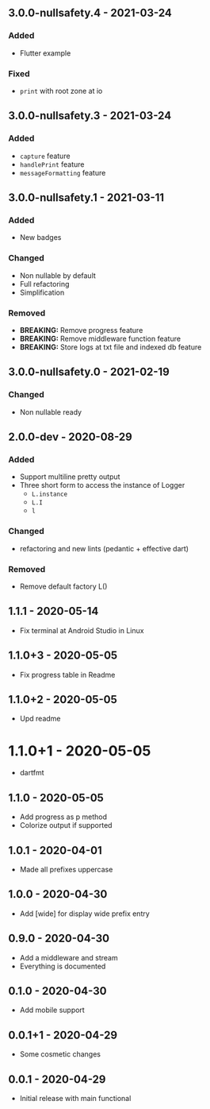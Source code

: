 ## 3.0.0-nullsafety.4 - 2021-03-24  
### Added  
- Flutter example
  
### Fixed
- `print` with root zone at io  
  
  
## 3.0.0-nullsafety.3 - 2021-03-24  
### Added  
- `capture` feature  
- `handlePrint` feature  
- `messageFormatting` feature  
  
  
## 3.0.0-nullsafety.1 - 2021-03-11  
### Added  
- New badges  
  
### Changed  
- Non nullable by default  
- Full refactoring  
- Simplification  
  
### Removed  
- **BREAKING:** Remove progress feature  
- **BREAKING:** Remove middleware function feature  
- **BREAKING:** Store logs at txt file and indexed db feature  
  
  
## 3.0.0-nullsafety.0 - 2021-02-19  
### Changed  
- Non nullable ready  
  
  
## 2.0.0-dev - 2020-08-29  
### Added  
- Support multiline pretty output  
- Three short form to access the instance of Logger  
   + `L.instance`  
   + `L.I`  
   + `l`  
  
### Changed  
- refactoring and new lints (pedantic + effective dart)  
  
### Removed  
- Remove default factory L()  
  
  
## 1.1.1 - 2020-05-14  
  
- Fix terminal at Android Studio in Linux  
  
  
## 1.1.0+3 - 2020-05-05  
  
- Fix progress table in Readme  
  
  
## 1.1.0+2 - 2020-05-05  

- Upd readme  
  
  
# 1.1.0+1 - 2020-05-05  
  
- dartfmt    
  

## 1.1.0 - 2020-05-05  
  
- Add progress as p method  
- Colorize output if supported  
  
  
## 1.0.1 - 2020-04-01  
  
- Made all prefixes uppercase  
  
  
## 1.0.0 - 2020-04-30  
  
- Add [wide] for display wide prefix entry  
  
  
## 0.9.0 - 2020-04-30  
  
- Add a middleware and stream  
- Everything is documented  
  
  
## 0.1.0 - 2020-04-30  
  
- Add mobile support  
  
  
## 0.0.1+1 - 2020-04-29  
  
- Some cosmetic changes  
  
  
## 0.0.1 - 2020-04-29  
  
- Initial release with main functional  
  
  